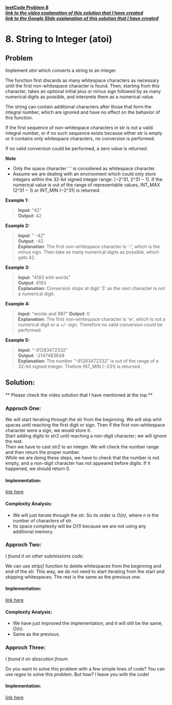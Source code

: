 [**leetCode Problem 8**](https://leetcode.com/problems/string-to-integer-atoi)      
[**_link to the video explanation of this solution that I have created_**](https://drive.google.com/file/d/1Jw6MRbgmaLLpqJLU18H5EVIQFOx2xO6u/view?usp=sharing)    
[**_link to the Google Slide explanation of this solution that I have created_**](https://docs.google.com/presentation/d/1kyYtErGdT3iP6cXjT-lLyfoH1Z_vNaKGTrWCeva_qKs/edit?usp=sharing)
# 8. String to Integer (atoi)

## Problem

Implement _atoi_ which converts a string to an integer.

The function first discards as many whitespace characters as necessary until the first non-whitespace character is found. Then, starting from this character, takes an optional initial plus or minus sign followed by as many numerical digits as possible, and interprets them as a numerical value.

The string can contain additional characters after those that form the integral number, which are ignored and have no effect on the behavior of this function.

If the first sequence of non-whitespace characters in str is not a valid integral number, or if no such sequence exists because either str is empty or it contains only whitespace characters, no conversion is performed.

If no valid conversion could be performed, a zero value is returned.

**Note**
* Only the space character ' ' is considered as whitespace character.
* Assume we are dealing with an environment which could only store integers within the 32-bit signed integer range: [−2^31,  2^31 − 1]. If the numerical value is out of the range of representable values, INT_MAX (2^31 − 1) or INT_MIN (−2^31) is returned.

**Example 1:**  
>**Input**: "42"  
**Output**: 42
  
**Example 2:**  
>**Input**: "   -42"  
**Output**: -42  
**Explanation**: The first non-whitespace character is '-', which is the minus sign. Then take as many numerical digits as possible, which gets 42.

**Example 3:**  
>**Input**: "4193 with words"  
**Output**: 4193  
**Explanation**: Conversion stops at digit '3' as the next character is not a numerical digit.

**Example 4:**  
>**Input**: "words and 987" 
**Output**: 0  
**Explanation**: The first non-whitespace character is 'w', which is not a numerical digit or a +/- sign. Therefore no valid conversion could be performed.


**Example 5:**  
>**Input**: "-91283472332"  
**Output**: -2147483648  
**Explanation**: The number "-91283472332" is out of the range of a 32-bit signed integer. Thefore INT_MIN (−231) is returned.

## Solution:
** Please check the video solution that I have mentioned at the top.**
### Approch One:

We will start iterating through the str from the beginning. We will skip whit spaces until reaching the first digit or sign. Then if the first non-whitespace character were a sign, we would store it.  
Start adding digits to str2 until reaching a non-digit character; we will ignore the rest.    
Then we have to cast str2 to an integer. We will check the number range and then return the proper number.    
While we are doing these steps, we have to check that the number is not empty, and a non-digit character has not appeared before digits. If it happened, we should return 0.


#### Implementation:
[link here](https://github.com/MilladMuhammadi/leetCode/blob/master/8/beginner.py)

#### Complexity Analysis:
* We will just iterate through the str. So its order is _O(n)_, where _n_ is the number of characters of str.
* Its space complexity will be _O(1)_ because we are not using any additional memory.


### Approch Two:
_I found it on other submissions code._

We can use _strip()_ function to delete whitespaces from the beginning and end of the str. This way, we do not need to start iterating from the start and skipping whitespaces. The rest is the same as the previous one.


#### Implementation:
[link here](https://github.com/MilladMuhammadi/leetCode/blob/master/0%20begginer.py)

#### Complexity Analysis:
* We have just improved the implementation, and it will still be the same, _O(n)_.
* Same as the previous.


### Approch Three:
_I found it on disscution froum._

Do you want to solve this problem with a few simple lines of code? You can use _regex_ to solve this problem. But how? I leave you with the code!

#### Implementation:
[link here](https://github.com/MilladMuhammadi/leetCode/blob/master/8/Advance.py)
